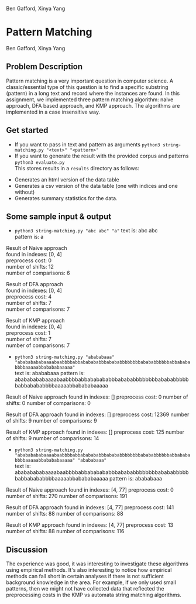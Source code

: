 Ben Gafford, Xinya Yang
# Pattern Matching
Ben Gafford, Xinya Yang
## Problem Description
Pattern matching is a very important question in computer science. A classic/essential type of this question is to find a specific substring (pattern) in a long text and record where the instances are found. In this assignment, we implemented three pattern matching algorithm: naive approach, DFA based approach, and KMP approach. The algorithms are implemented in a case insensitive way.   

## Get started
- If you want to pass in text and pattern as arguments
```python3 string-matching.py "<text>" "<pattern>"```  
- If you want to generate the result with the provided corpus and patterns
```python3 evaluate.py```  
This stores results in a `results` directory as follows:
* Generates an html version of the data table
* Generates a csv version of the data table (one with indices and one without)
* Generates summary statistics for the data. 

## Some sample input & output
- ```python3 string-matching.py "abc abc" "a"```
text is: abc abc  
pattern is: a  

Result of Naive approach  
found in indexes: [0, 4]  
preprocess cost: 0  
number of shifts: 12  
number of comparisons: 6  

Result of DFA approach  
found in indexes: [0, 4]  
preprocess cost: 4  
number of shifts: 7  
number of comparisons: 7  

Result of KMP approach  
found in indexes: [0, 4]  
preprocess cost: 1  
number of shifts: 7  
number of comparisons: 7  

- ```python3 string-matching.py "abababaaa" "abababababaaaabaabbbbabbababababbbabababbbbbbbbabababbbbbbabbabababbbbaaaaabbabababaaaaa"```  
text is: abababaaa
pattern is: abababababaaaabaabbbbabbababababbbabababbbbbbbbabababbbbbbabbabababbbbaaaaabbabababaaaaa

Result of Naive approach
found in indexes: []
preprocess cost: 0
number of shifts: 0
number of comparisons: 0

Result of DFA approach
found in indexes: []
preprocess cost: 12369
number of shifts: 9
number of comparisons: 9

Result of KMP approach
found in indexes: []
preprocess cost: 125
number of shifts: 9
number of comparisons: 14

- ```python3 string-matching.py "abababababaaaabaabbbbabbababababbbabababbbbbbbbabababbbbbbabbabababbbbaaaaabbabababaaaaa" "abababaaa"```  
text is: abababababaaaabaabbbbabbababababbbabababbbbbbbbabababbbbbbabbabababbbbaaaaabbabababaaaaa
pattern is: abababaaa

Result of Naive approach
found in indexes: [4, 77]
preprocess cost: 0
number of shifts: 270
number of comparisons: 191

Result of DFA approach
found in indexes: [4, 77]
preprocess cost: 141
number of shifts: 88
number of comparisons: 88

Result of KMP approach
found in indexes: [4, 77]
preprocess cost: 13
number of shifts: 88
number of comparisons: 116
## Discussion
The experience was good, it was interesting to investigate these algorithms using empirical methods. It's also interesting to notice how empirical methods can fall short in certain analyses if there is not sufficient background knowledge in the area. For example, if we only used small patterns, then we might not have collected data that reflected the preprocessing costs in the KMP vs automata string matching algorithms. 
